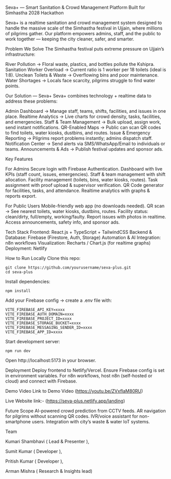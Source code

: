  Seva+ — Smart Sanitation & Crowd Management Platform
 Built for Simhastha 2028 Hackathon

Seva+ is a realtime sanitation and crowd management system designed to handle the massive scale of the Simhastha festival in Ujjain, where millions of pilgrims gather.
Our platform empowers admins, staff, and the public to work together — keeping the city cleaner, safer, and smarter.

Problem We Solve
The Simhastha festival puts extreme pressure on Ujjain’s infrastructure:

 River Pollution → Floral waste, plastics, and bottles pollute the Kshipra.
 Sanitation Worker Overload → Current ratio is 1 worker per 18 toilets (ideal is 1:8).
 Unclean Toilets & Waste → Overflowing bins and poor maintenance.
 Water Shortages → Locals face scarcity, pilgrims struggle to find water points.
 
Our Solution — Seva+
Seva+ combines technology + realtime data to address these problems:

 Admin Dashboard → Manage staff, teams, shifts, facilities, and issues in one place.
 Realtime Analytics → Live charts for crowd density, tasks, facilities, and emergencies.
 Staff & Team Management → Bulk upload, assign work, send instant notifications.
 QR-Enabled Maps → Public can scan QR codes to find toilets, water kiosks, dustbins, and routes.
 Issue & Emergency Reporting → Pilgrims report problems instantly; admins dispatch staff.
 Notification Center → Send alerts via SMS/WhatsApp/Email to individuals or teams.
 Announcements & Ads → Publish festival updates and sponsor ads.
 
Key Features

For Admins
Secure login with Firebase Authentication.
Dashboard with live KPIs (staff count, issues, emergencies).
Staff & team management with shift allocation.
Facility management (toilets, bins, water kiosks, routes).
Task assignment with proof upload & supervisor verification.
QR Code generator for facilities, tasks, and attendance.
Realtime analytics with graphs & reports export.

For Public Users
Mobile-friendly web app (no downloads needed).
QR scan → See nearest toilets, water kiosks, dustbins, routes.
Facility status: clean/dirty, full/empty, working/faulty.
Report issues with photos in realtime.
Access announcements, safety info, and sponsor ads.


Tech Stack
Frontend: React.js + TypeScript + TailwindCSS
Backend & Database: Firebase (Firestore, Auth, Storage)
Automation & AI Integration: n8n workflows
Visualization: Recharts / Chart.js (for realtime graphs)
Deployment: Netlify 


How to Run Locally
Clone this repo:
```
git clone https://github.com/yourusername/seva-plus.git
cd seva-plus
```

Install dependencies:
```
npm install
```

Add your Firebase config → create a .env file with:
```
VITE_FIREBASE_API_KEY=xxxx
VITE_FIREBASE_AUTH_DOMAIN=xxxx
VITE_FIREBASE_PROJECT_ID=xxxx
VITE_FIREBASE_STORAGE_BUCKET=xxxx
VITE_FIREBASE_MESSAGING_SENDER_ID=xxxx
VITE_FIREBASE_APP_ID=xxxx
```

Start development server:
```
npm run dev
```

Open http://localhost:5173
 in your browser.

Deployment
Deploy frontend to Netlify/Vercel.
Ensure Firebase config is set in environment variables.
For n8n workflows, host n8n (self-hosted or cloud) and connect with Firebase.

Demo Video
Link to Demo Video
(https://youtu.be/ZVxflaM80RU)

Live Website link:- 
(https://seva-plus.netlify.app/landing)

Future Scope
AI-powered crowd prediction from CCTV feeds.
AR navigation for pilgrims without scanning QR codes.
IVR/voice assistant for non-smartphone users.
Integration with city’s waste & water IoT systems.

Team

Kumari Shambhavi ( Lead & Presenter ),

Sumit Kumar ( Developer ),

Pritish Kumar ( Developer ),

Arman Mishra ( Research & Insights lead)

